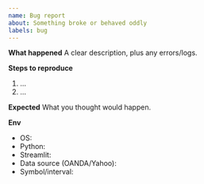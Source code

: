 ```yaml
---
name: Bug report
about: Something broke or behaved oddly
labels: bug
---
```


**What happened**
A clear description, plus any errors/logs.

**Steps to reproduce**
1. …
2. …

**Expected**
What you thought would happen.

**Env**
- OS:
- Python:
- Streamlit:
- Data source (OANDA/Yahoo):
- Symbol/interval:
